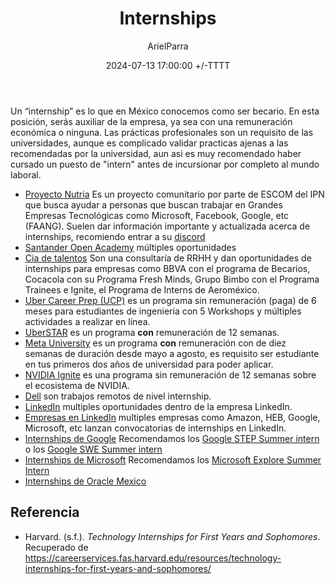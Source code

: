 ﻿---
title: Internships
description: Internships de distintas empresas
date: 2024-07-13 17:00:00 +/-TTTT
categories: [Desarrollo_Profesional]
author: ArielParra 
tags: [recomendaciones,egresados,estudiantes]
pin: false
mermaid: false
image:
---

Un “internship” es lo que en México conocemos como ser becario. En esta posición, serás auxiliar de la empresa, ya sea con una remuneración económica o ninguna.
Las prácticas profesionales son un requisito de las universidades, aunque es complicado validar practicas ajenas a las recomendadas por la universidad, aun asi es muy recomendado haber cursado un puesto de "intern" antes de incursionar por completo al mundo laboral.

- [Proyecto Nutria](https://proyectonutria.com/) Es un proyecto comunitario por parte de ESCOM del IPN que busca ayudar a personas que buscan trabajar en Grandes Empresas Tecnológicas como Microsoft, Facebook, Google, etc (FAANG). Suelen dar información importante y actualizada acerca de internships, recomiendo entrar a su [discord](https://pronu.click/discord)
- [Santander Open Academy](https://app.santanderopenacademy.com/es/program/search?resourceType=SOA_GRANT&category=INTERNSHIP) múltiples oportunidades
- [Cia de talentos](https://globe.ciadetalentos.com.br/applicant/#/opportunities?rc=https:%2F%2Fwww.ciadetalentos.com.br%2Fes&gct-site-key=ct-latam) Son una consultaría de RRHH y dan oportunidades de internships para empresas como BBVA con el programa de Becarios, Cocacola con su Programa Fresh Minds, Grupo Bimbo con el Programa Trainees e Ignite, el Programa de Interns de Aeroméxico.
- [Uber Career Prep (UCP)](https://www.uber.com/mx/es/careers/careerprep/) es un programa sin remuneración (paga) de 6 meses para estudiantes de ingeniería con 5 Workshops y múltiples actividades a realizar en línea.
- [UberSTAR](https://www.uber.com/us/en/careers/uberstar/?uclick_id=bd7b436b-e9d9-466d-bdee-56c8d2352960) es un programa **con** remuneración de 12 semanas.
- [Meta University](https://www.metacareers.com/careerprograms/pathways/metauniversity) es un programa **con** remuneración con de diez semanas de duración desde mayo a agosto, es requisito ser estudiante en tus primeros dos años de universidad para poder aplicar.
- [NVIDIA Ignite](https://www.nvidia.com/en-us/about-nvidia/careers/university-recruiting/) es una programa sin remuneración de 12 semanas sobre el ecosistema de NVIDIA.
- [Dell](https://jobs.dell.com/en/employment/remote-internships-jobs/375/24213/1000000000100/2) son trabajos remotos de nivel internship.
- [LinkedIn](https://careers.linkedin.com/pathways-programs/internships) multiples oportunidades dentro de la empresa LinkedIn.
- [Empresas en LinkedIn](https://www.linkedin.com/jobs/internship-empleos/?currentJobId=4009488617&originalSubdomain=mx) multiples empresas como Amazon, HEB, Google, Microsoft, etc lanzan convocatorias de internships en LinkedIn. 
- [Internships de Google](https://www.google.com/about/careers/applications/jobs/results/?q=Internship&employment_type=INTERN) Recomendamos los [Google STEP Summer intern](https://www.google.com/about/careers/applications/jobs/results/122462543208686278-step-intern-first-year-bachelors-student-summer-2025) o los [Google SWE Summer intern](https://www.google.com/about/careers/applications/jobs/results/133334514184135366-software-engineering-intern-bs-summer-2025)
- [Internships de Microsoft](https://jobs.careers.microsoft.com/global/en/search?q=internship&l=en_us&pg=1&pgSz=20&o=Relevance&flt=true) Recomendamos los [Microsoft Explore Summer Intern](https://jobs.careers.microsoft.com/global/en/job/1773452/Explore-Program-Internship-Opportunities%3A-Second-Year-Students%2C-Redmond)
- [Internships de Oracle Mexico](https://www.oracle.com/mx/careers/students-grads/development-engineering/)

## Referencia
- Harvard. (s.f.). *Technology Internships for First Years and Sophomores*. Recuperado de <https://careerservices.fas.harvard.edu/resources/technology-internships-for-first-years-and-sophomores/>
